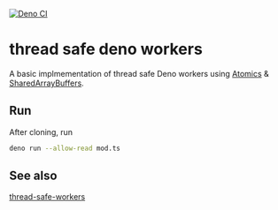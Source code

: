 [![Deno CI](https://github.com/detj/deno-workers/actions/workflows/deno.yml/badge.svg)](https://github.com/detj/deno-workers/actions/workflows/deno.yml)

# thread safe deno workers

A basic implmementation of thread safe Deno workers using [Atomics](https://developer.mozilla.org/en-US/docs/Web/JavaScript/Reference/Global_Objects/Atomics) & [SharedArrayBuffers](https://developer.mozilla.org/en-US/docs/Web/JavaScript/Reference/Global_Objects/SharedArrayBuffer).

## Run

After cloning, run

```sh
deno run --allow-read mod.ts
```

## See also

[thread-safe-workers](https://github.com/detj/thread-safe-workers)
